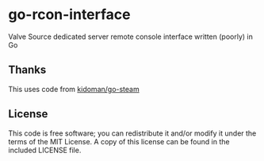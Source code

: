 # go-rcon-interface
Valve Source dedicated server remote console interface written (poorly) in Go

## Thanks
This uses code from [kidoman/go-steam](https://github.com/kidoman/go-steam)

## License
This code is free software; you can redistribute it and/or modify it under the terms of the MIT License. A copy of this license can be found in the included LICENSE file.
